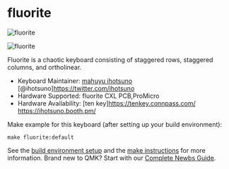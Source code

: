 # fluorite

![fluorite](https://github.com/ihotsuno/keyboard/blob/master/kbd-fluorite-cxl/doc/image/fluorite-CXL-002.jpg)

![fluorite](https://github.com/ihotsuno/keyboard/blob/master/kbd-fluorite-cxl/doc/image/fluorite-CXL-001.jpg)

Fluorite is a chaotic keyboard consisting of staggered rows, staggered columns, and ortholinear.

* Keyboard Maintainer: [mahuyu ihotsuno](https://github.com/ihotsuno) [@ihotsuno]https://twitter.com/ihotsuno
* Hardware Supported: fluorite CXL PCB,ProMicro
* Hardware Availability: [ten key]https://tenkey.connpass.com/ https://ihotsuno.booth.pm/

Make example for this keyboard (after setting up your build environment):

    make fluorite:default

See the [build environment setup](https://docs.qmk.fm/#/getting_started_build_tools) and the [make instructions](https://docs.qmk.fm/#/getting_started_make_guide) for more information. Brand new to QMK? Start with our [Complete Newbs Guide](https://docs.qmk.fm/#/newbs).
